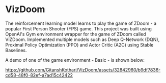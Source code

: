 # VizDoom

The reinforcement learning model learns to play the game of ZDoom - a popular First Person Shooter (FPS) game. This project was built using OpenAI's Gym environment wrapper for the game of ZDoom called ViZDoom. Implemented multiple models such as Deep Q-Network (DQN), Proximal Policy Optimization (PPO) and Actor Critic (A2C) using Stable Baselines. 

A demo of one of the game environment - Basic - is shown below: 

https://github.com/GitanshKothari/VizDoom/assets/32842960/b9df7836-cd58-48f0-82ef-a7ad15c42422

